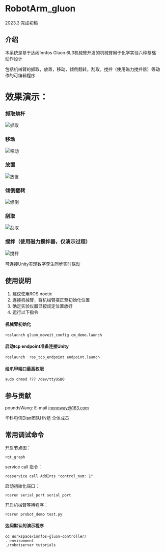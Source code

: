 # RobotArm_gluon
2023.3 完成初稿

## **介绍**
本系统是基于达闼Innfos Gluon 6L3机械臂开发的机械臂用于化学实验六种基础动作设计

包括机械臂的抓取，放置，移动，倾倒翻转，刮取，搅拌（使用磁力搅拌器）等动作的可编辑程序

# 效果演示：
### 抓取烧杯

![抓取](fig/catch.gif "抓取")

### 移动
![移动](fig/move.gif "移动")

### 放置
![放置](fig/place.gif "放置")

### 倾倒翻转
![倾倒](fig/pour.gif "倾倒")

### 刮取
![刮取](fig/scarch.gif "刮取")

### 搅拌（使用磁力搅拌器，仅演示过程）
![搅拌](fig/mix.gif "搅拌")


可连接Unity实现数字孪生同步实时联动


## **使用说明**

1.  建议使用ROS noetic
2.  连接机械臂，将机械臂摆正至初始化位置
3.  确定实验仪器已按规定位置放好
4.  运行以下指令
   
#### **机械臂初始化**
    roslaunch gluon_moveit_config cm_demo.launch
#### **启动tcp endpoint准备连接Unity**
    roslaunch  ros_tcp_endpoint endpoint.launch
#### **给爪甲端口最高权限**
    sudo chmod 777 /dev/ttyUSB0
 
## **参与贡献**
poundsWang: E-mail inonoway@163.com

华科电信Dian团队HN组
全体成员

## **常用调试命令**

开启节点图：
    
    rqt_graph
service call 指令：
    
    rosservice call AddInts "control_num: 1" 


启动初始化端口：

    rosrun serial_port serial_port
开启机械臂等待程序：

    rosrun probot_demo test.py 

#### **达闼默认的演示程序**
    cd Workspace/innfos-gluon-controller/
    . environment
    ./robotserver tutorials


